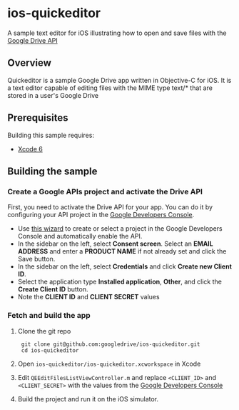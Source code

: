 # ios-quickeditor

A sample text editor for iOS illustrating how to open and save files with the [Google Drive API](https://developers.google.com/drive/ios)

## Overview

Quickeditor is a sample Google Drive app written in Objective-C for iOS. It is a text editor 
capable of editing files with the MIME type text/* that are stored in a user's Google Drive

## Prerequisites

Building this sample requires:

* [Xcode 6](https://developer.apple.com/xcode/downloads/)

## Building the sample

### Create a Google APIs project and activate the Drive API

First, you need to activate the Drive API for your app. You can do it by configuring your API project in the
[Google Developers Console](https://console.developers.google.com/).


- Use [this wizard](https://console.developers.google.com/start/api?id=drive) to create or select a project in the Google Developers Console and automatically enable the API.
- In the sidebar on the left, select **Consent screen**. Select an **EMAIL ADDRESS** and enter a **PRODUCT NAME** if not already set and click the Save button.
- In the sidebar on the left, select **Credentials** and click **Create new Client ID**.
- Select the application type **Installed application**, **Other**, and click the **Create Client ID** button.
- Note the **CLIENT ID** and **CLIENT SECRET** values

### Fetch and build the app

1. Clone the git repo

        git clone git@github.com:googledrive/ios-quickeditor.git
        cd ios-quickeditor
1. Open `ios-quickeditor/ios-quickeditor.xcworkspace` in Xcode
1. Edit `QEEditFilesListViewController.m` and replace `<CLIENT_ID>` and `<CLIENT_SECRET>` with the values from the
[Google Developers Console](https://console.developers.google.com/apis/console/)
1. Build the project and run it on the iOS simulator.

